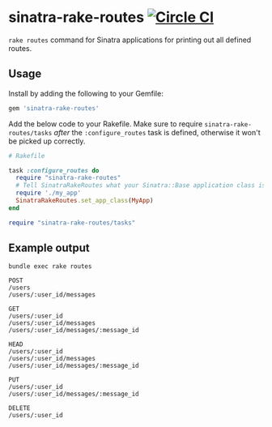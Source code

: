 # sinatra-rake-routes [![Circle CI](https://circleci.com/gh/wealthsimple/sinatra-rake-routes.svg?style=svg)](https://circleci.com/gh/wealthsimple/sinatra-rake-routes)

`rake routes` command for Sinatra applications for printing out all defined routes.

## Usage

Install by adding the following to your Gemfile:

```ruby
gem 'sinatra-rake-routes'
```

Add the below code to your Rakefile. Make sure to  require `sinatra-rake-routes/tasks` *after* the `:configure_routes` task is defined, otherwise it won't be picked up correctly.

```ruby
# Rakefile

task :configure_routes do
  require "sinatra-rake-routes"
  # Tell SinatraRakeRoutes what your Sinatra::Base application class is called:
  require './my_app'
  SinatraRakeRoutes.set_app_class(MyApp)
end

require "sinatra-rake-routes/tasks"
```

## Example output

```
bundle exec rake routes

POST
/users
/users/:user_id/messages

GET
/users/:user_id
/users/:user_id/messages
/users/:user_id/messages/:message_id

HEAD
/users/:user_id
/users/:user_id/messages
/users/:user_id/messages/:message_id

PUT
/users/:user_id
/users/:user_id/messages/:message_id

DELETE
/users/:user_id
```
